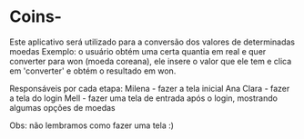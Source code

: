 # Coins-

Este aplicativo será utilizado para a conversão dos valores de determinadas moedas
Exemplo: o usuário obtém uma certa quantia em real e quer converter para won (moeda coreana), ele insere o valor que ele tem e clica em 'converter' e obtém o resultado em won.

Responsáveis por cada etapa:
Milena - fazer a tela inicial 
Ana Clara - fazer a tela do login 
Mell - fazer uma tela de entrada após o login, mostrando algumas opções de moedas

Obs: não lembramos como fazer uma tela :)
